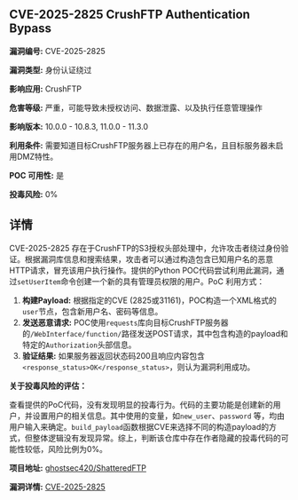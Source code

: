 ## CVE-2025-2825 CrushFTP Authentication Bypass

**漏洞编号:** CVE-2025-2825

**漏洞类型:** 身份认证绕过

**影响应用:** CrushFTP

**危害等级:** 严重，可能导致未授权访问、数据泄露、以及执行任意管理操作

**影响版本:** 10.0.0 - 10.8.3, 11.0.0 - 11.3.0

**利用条件:** 需要知道目标CrushFTP服务器上已存在的用户名，且目标服务器未启用DMZ特性。

**POC 可用性:** 是

**投毒风险:** 0%

## 详情

CVE-2025-2825 存在于CrushFTP的S3授权头部处理中，允许攻击者绕过身份验证。根据漏洞库信息和搜索结果，攻击者可以通过构造包含已知用户名的恶意HTTP请求，冒充该用户执行操作。提供的Python POC代码尝试利用此漏洞，通过`setUserItem`命令创建一个新的具有管理员权限的用户。PoC 利用方式：

1.  **构建Payload:** 根据指定的CVE (2825或31161)，POC构造一个XML格式的`user`节点，包含新用户名、密码等信息。
2.  **发送恶意请求:**  POC使用`requests`库向目标CrushFTP服务器的`/WebInterface/function/`路径发送POST请求，其中包含构造的payload和特定的`Authorization`头部信息。
3.  **验证结果:**  如果服务器返回状态码200且响应内容包含`<response_status>OK</response_status>`，则认为漏洞利用成功。

**关于投毒风险的评估：**

查看提供的PoC代码，没有发现明显的投毒行为。代码的主要功能是创建新的用户，并设置用户的相关信息。其中使用的变量，如`new_user`、`password` 等，均由用户输入来确定。`build_payload`函数根据CVE来选择不同的构造payload的方式，但整体逻辑没有发现异常。综上，判断该仓库中存在作者隐藏的投毒代码的可能性较低，风险比例为0%。

**项目地址:** [ghostsec420/ShatteredFTP](https://github.com/ghostsec420/ShatteredFTP)

**漏洞详情:** [CVE-2025-2825](https://nvd.nist.gov/vuln/detail/CVE-2025-2825)